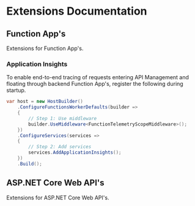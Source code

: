 # Extensions Documentation

## Function App's

Extensions for Function App's.

### Application Insights

To enable end-to-end tracing of requests entering API Management and floating through backend Function App's, register the following during startup.

```csharp
var host = new HostBuilder()
    .ConfigureFunctionsWorkerDefaults(builder =>
    {
        // Step 1: Use middleware
        builder.UseMiddleware<FunctionTelemetryScopeMiddleware>();
    })
    .ConfigureServices(services =>
    {
        // Step 2: Add services
        services.AddApplicationInsights();
    })
    .Build();
```

## ASP.NET Core Web API's

Extensions for ASP.NET Core Web API's.
